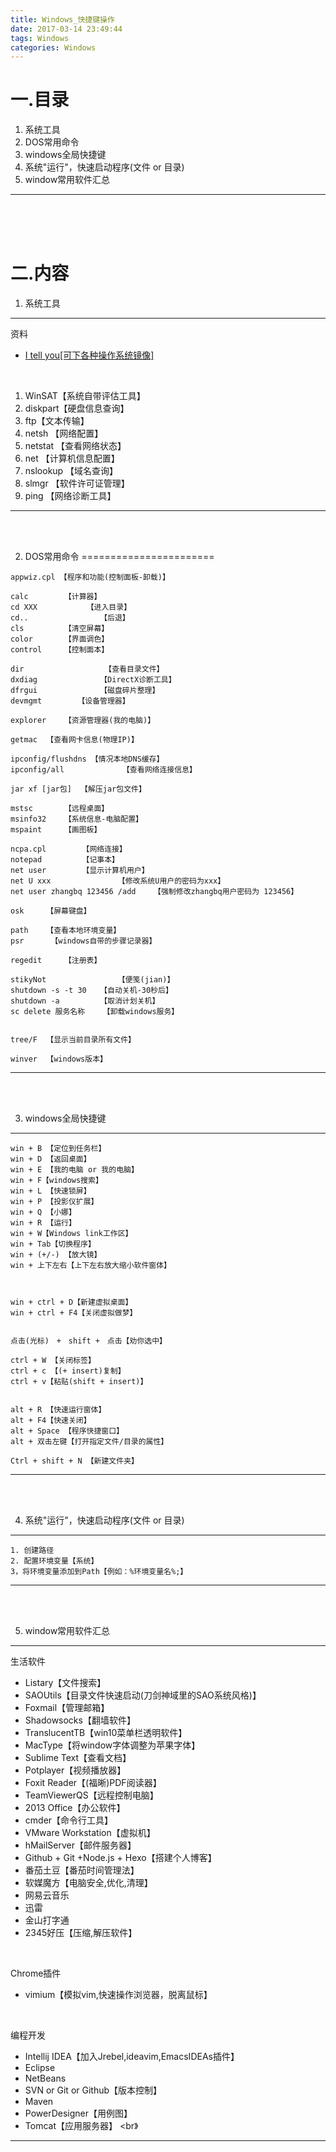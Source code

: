 ```yaml
---
title: Windows_快捷键操作
date: 2017-03-14 23:49:44
tags: Windows
categories: Windows
---
```


一.目录
===============================================

1. 系统工具
2. DOS常用命令
3. windows全局快捷键
4. 系统"运行"，快速启动程序(文件 or 目录)
5. window常用软件汇总


---
<br><br><br>



二.内容
========================


1. 系统工具
-----------------------------------

资料
+ [I tell you[可下各种操作系统镜像]](http://msdn.itellyou.cn/?jdfwkey=0mnyt2)
<br>

1. WinSAT【系统自带评估工具】
2. diskpart【硬盘信息查询】
3. ftp【文本传输】
4. netsh 【网络配置】
5. netstat 【查看网络状态】
6. net 【计算机信息配置】
7. nslookup 【域名查询】
8. slmgr 【软件许可证管理】
9. ping	【网络诊断工具】


---
<br><br>


2. DOS常用命令
=======================
```
appwiz.cpl 【程序和功能(控制面板-卸载)】

calc 		【计算器】
cd XXX           【进入目录】
cd.. 	            【后退】
cls 		【清空屏幕】
color 		【界面调色】
control 	【控制面本】

dir 	             【查看目录文件】
dxdiag              【DirectX诊断工具】
dfrgui              【磁盘碎片整理】
devmgmt        【设备管理器】

explorer	【资源管理器(我的电脑)】

getmac 	【查看网卡信息(物理IP)】

ipconfig/flushdns 【情况本地DNS缓存】
ipconfig/all 	         【查看网络连接信息】

jar xf [jar包]  【解压jar包文件】

mstsc 		【远程桌面】
msinfo32 	【系统信息-电脑配置】
mspaint 	【画图板】

ncpa.cpl 		【网络连接】
notepad 		【记事本】
net user		【显示计算机用户】
net U xxx	            【修改系统U用户的密码为xxx】
net user zhangbq 123456 /add    【强制修改zhangbq用户密码为 123456】

osk 	【屏幕键盘】

path    【查看本地环境变量】
psr      【windows自带的步骤记录器】

regedit     【注册表】

stikyNot 	            【便笺(jian)】
shutdown -s -t 30 	【自动关机-30秒后】
shutdown -a  		【取消计划关机】
sc delete 服务名称    【卸载windows服务】


tree/F 	【显示当前目录所有文件】

winver 	【windows版本】
```


---
<br><br>


3. windows全局快捷键
--------------------------
```
win + B 【定位到任务栏】
win + D 【返回桌面】
win + E 【我的电脑 or 我的电脑】
win + F【windows搜索】
win + L 【快速锁屏】
win + P 【投影仪扩展】
win + Q 【小娜】
win + R 【运行】
win + W【Windows link工作区】
win + Tab【切换程序】
win + (+/-) 【放大镜】
win + 上下左右【上下左右放大缩小软件窗体】



win + ctrl + D【新建虚拟桌面】
win + ctrl + F4【关闭虚拟做梦】


点击(光标)　+　shift +　点击【劝你选中】

ctrl + W 【关闭标签】
ctrl + c 【(+ insert)复制】
ctrl + v【粘贴(shift + insert)】


alt + R 【快速运行窗体】
alt + F4【快速关闭】
alt + Space 【程序快捷窗口】
alt + 双击左键【打开指定文件/目录的属性】

Ctrl + shift + N 【新建文件夹】
```
---
<br><br>



4. 系统"运行"，快速启动程序(文件 or 目录)
------------------------------- 
```
1. 创建路径
2. 配置环境变量【系统】
3，将环境变量添加到Path【例如：%环境变量名%;】
```
---
<br><br>



5. window常用软件汇总
-----------------------------

生活软件
+ Listary【文件搜索】
+ SAOUtils【目录文件快速启动(刀剑神域里的SAO系统风格)】
+ Foxmail【管理邮箱】
+ Shadowsocks【翻墙软件】
+ TranslucentTB【win10菜单栏透明软件】
+ MacType【将window字体调整为苹果字体】
+ Sublime Text【查看文档】
+ Potplayer【视频播放器】
+ Foxit Reader【(福晰)PDF阅读器】
+ TeamViewerQS【远程控制电脑】
+ 2013 Office【办公软件】
+ cmder【命令行工具】
+ VMware Workstation【虚拟机】
+ hMailServer【邮件服务器】
+ Github + Git +Node.js + Hexo【搭建个人博客】
+ 番茄土豆【番茄时间管理法】
+ 软媒魔方【电脑安全,优化,清理】
+ 网易云音乐
+ 迅雷
+ 金山打字通
+ 2345好压【压缩,解压软件】
<br>

Chrome插件
+ vimium【模拟vim,快速操作浏览器，脱离鼠标】
<br>


编程开发
+ Intellij IDEA【加入Jrebel,ideavim,EmacsIDEAs插件】
+ Eclipse
+ NetBeans
+ SVN or Git or Github【版本控制】
+ Maven
+ PowerDesigner【用例图】
+ Tomcat【应用服务器】
<br》
----
<br><br>

